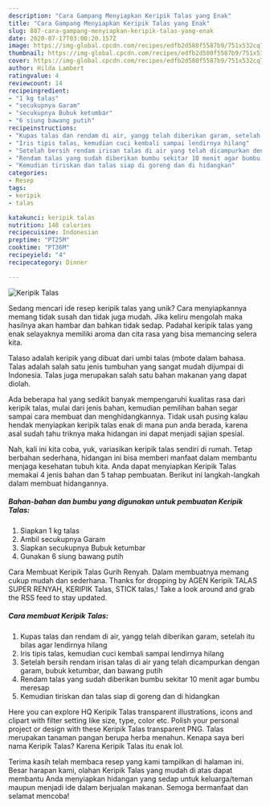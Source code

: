 ```yaml
---
description: "Cara Gampang Menyiapkan Keripik Talas yang Enak"
title: "Cara Gampang Menyiapkan Keripik Talas yang Enak"
slug: 887-cara-gampang-menyiapkan-keripik-talas-yang-enak
date: 2020-07-17T03:00:20.157Z
image: https://img-global.cpcdn.com/recipes/edfb2d580f5587b9/751x532cq70/keripik-talas-foto-resep-utama.jpg
thumbnail: https://img-global.cpcdn.com/recipes/edfb2d580f5587b9/751x532cq70/keripik-talas-foto-resep-utama.jpg
cover: https://img-global.cpcdn.com/recipes/edfb2d580f5587b9/751x532cq70/keripik-talas-foto-resep-utama.jpg
author: Hilda Lambert
ratingvalue: 4
reviewcount: 14
recipeingredient:
- "1 kg talas"
- "secukupnya Garam"
- "secukupnya Bubuk ketumbar"
- "6 siung bawang putih"
recipeinstructions:
- "Kupas talas dan rendam di air, yangg telah diberikan garam, setelah itu bilas agar lendirnya hilang"
- "Iris tipis talas, kemudian cuci kembali sampai lendirnya hilang"
- "Setelah bersih rendam irisan talas di air yang telah dicampurkan dengan garam, bubuk ketumbar, dan bawang putih"
- "Rendam talas yang sudah diberikan bumbu sekitar 10 menit agar bumbu meresap"
- "Kemudian tiriskan dan talas siap di goreng dan di hidangkan"
categories:
- Resep
tags:
- keripik
- talas

katakunci: keripik talas 
nutrition: 148 calories
recipecuisine: Indonesian
preptime: "PT25M"
cooktime: "PT36M"
recipeyield: "4"
recipecategory: Dinner

---
```



![Keripik Talas](https://img-global.cpcdn.com/recipes/edfb2d580f5587b9/751x532cq70/keripik-talas-foto-resep-utama.jpg)

Sedang mencari ide resep keripik talas yang unik? Cara menyiapkannya memang tidak susah dan tidak juga mudah. Jika keliru mengolah maka hasilnya akan hambar dan bahkan tidak sedap. Padahal keripik talas yang enak selayaknya memiliki aroma dan cita rasa yang bisa memancing selera kita.

Talaso adalah keripik yang dibuat dari umbi talas (mbote dalam bahasa. Talas adalah salah satu jenis tumbuhan yang sangat mudah dijumpai di Indonesia. Talas juga merupakan salah satu bahan makanan yang dapat diolah.

Ada beberapa hal yang sedikit banyak mempengaruhi kualitas rasa dari keripik talas, mulai dari jenis bahan, kemudian pemilihan bahan segar sampai cara membuat dan menghidangkannya. Tidak usah pusing kalau hendak menyiapkan keripik talas enak di mana pun anda berada, karena asal sudah tahu triknya maka hidangan ini dapat menjadi sajian spesial.


Nah, kali ini kita coba, yuk, variasikan keripik talas sendiri di rumah. Tetap berbahan sederhana, hidangan ini bisa memberi manfaat dalam membantu menjaga kesehatan tubuh kita. Anda dapat menyiapkan Keripik Talas memakai 4 jenis bahan dan 5 tahap pembuatan. Berikut ini langkah-langkah dalam membuat hidangannya.

<!--inarticleads1-->

##### Bahan-bahan dan bumbu yang digunakan untuk pembuatan Keripik Talas:

1. Siapkan 1 kg talas
1. Ambil secukupnya Garam
1. Siapkan secukupnya Bubuk ketumbar
1. Gunakan 6 siung bawang putih


Cara Membuat Keripik Talas Gurih Renyah. Dalam membuatnya memang cukup mudah dan sederhana. Thanks for dropping by AGEN Keripik TALAS SUPER RENYAH, KERIPIK Talas, STICK talas,! Take a look around and grab the RSS feed to stay updated. 

<!--inarticleads2-->

##### Cara membuat Keripik Talas:

1. Kupas talas dan rendam di air, yangg telah diberikan garam, setelah itu bilas agar lendirnya hilang
1. Iris tipis talas, kemudian cuci kembali sampai lendirnya hilang
1. Setelah bersih rendam irisan talas di air yang telah dicampurkan dengan garam, bubuk ketumbar, dan bawang putih
1. Rendam talas yang sudah diberikan bumbu sekitar 10 menit agar bumbu meresap
1. Kemudian tiriskan dan talas siap di goreng dan di hidangkan


Here you can explore HQ Keripik Talas transparent illustrations, icons and clipart with filter setting like size, type, color etc. Polish your personal project or design with these Keripik Talas transparent PNG. Talas merupakan tanaman pangan berupa herba menahun. Kenapa saya beri nama Keripik Talas? Karena Keripik Talas itu enak lol. 

Terima kasih telah membaca resep yang kami tampilkan di halaman ini. Besar harapan kami, olahan Keripik Talas yang mudah di atas dapat membantu Anda menyiapkan hidangan yang sedap untuk keluarga/teman maupun menjadi ide dalam berjualan makanan. Semoga bermanfaat dan selamat mencoba!
